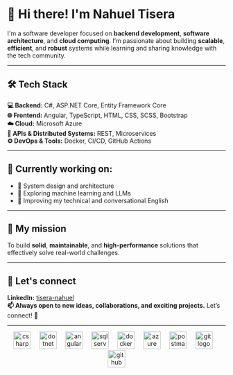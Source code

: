 # 👋 Hi there! I'm Nahuel Tisera

I'm a software developer focused on **backend development**, **software architecture**, and **cloud computing**. I’m passionate about building **scalable**, **efficient**, and **robust** systems while learning and sharing knowledge with the tech community.

---

## 🛠️ Tech Stack

**💻 Backend:** C#, ASP.NET Core, Entity Framework Core  
**🌐 Frontend:** Angular, TypeScript, HTML, CSS, SCSS, Bootstrap  
**☁️ Cloud:** Microsoft Azure  
**🔗 APIs & Distributed Systems:** REST, Microservices  
**⚙️ DevOps & Tools:** Docker, CI/CD, GitHub Actions  

---

## 📌 Currently working on:

- 🔹 System design and architecture  
- 🔹 Exploring machine learning and LLMs  
- 🔹 Improving my technical and conversational English  

---

## 🎯 My mission

To build **solid**, **maintainable**, and **high-performance** solutions that effectively solve real-world challenges.

---

## 💼 Let's connect

**LinkedIn:** [tisera-nahuel](https://www.linkedin.com/in/tisera-nahuel-ab3864219/)  
**📫 Always open to new ideas, collaborations, and exciting projects.** Let’s connect! 🚀

---
<!-- Skills -->

<div align="center">
  <!-- C# -->
  <img src="https://cdn.jsdelivr.net/gh/devicons/devicon/icons/csharp/csharp-original.svg" height="40" alt="csharp logo" />
  <img width="12" />
  
  <!-- .NET -->
  <img src="https://cdn.jsdelivr.net/gh/devicons/devicon/icons/dotnetcore/dotnetcore-original.svg" height="40" alt="dotnet logo" />
  <img width="12" />
  
  <!-- Angular -->
  <img src="https://cdn.jsdelivr.net/gh/devicons/devicon/icons/angularjs/angularjs-original.svg" height="40" alt="angular logo" />
  <img width="12" />

  <!-- SQL Server -->
  <img src="https://cdn.jsdelivr.net/gh/devicons/devicon/icons/microsoftsqlserver/microsoftsqlserver-plain.svg" height="40" alt="sqlserver logo" />
  <img width="12" />

  <!-- Docker -->
  <img src="https://cdn.jsdelivr.net/gh/devicons/devicon/icons/docker/docker-original.svg" height="40" alt="docker logo" />
  <img width="12" />

  <!-- Azure -->
  <img src="https://cdn.jsdelivr.net/gh/devicons/devicon/icons/azure/azure-original.svg" height="40" alt="azure logo" />
  <img width="12" />

  <!-- Postman -->
  <img src="https://www.vectorlogo.zone/logos/getpostman/getpostman-icon.svg" height="40" alt="postman logo" />
  <img width="12" />

  <!-- Git -->
  <img src="https://cdn.jsdelivr.net/gh/devicons/devicon/icons/git/git-original.svg" height="40" alt="git logo" />
  <img width="12" />

  <!-- GitHub -->
  <img src="https://cdn.jsdelivr.net/gh/devicons/devicon/icons/github/github-original.svg" height="40" alt="github logo" />
</div>


